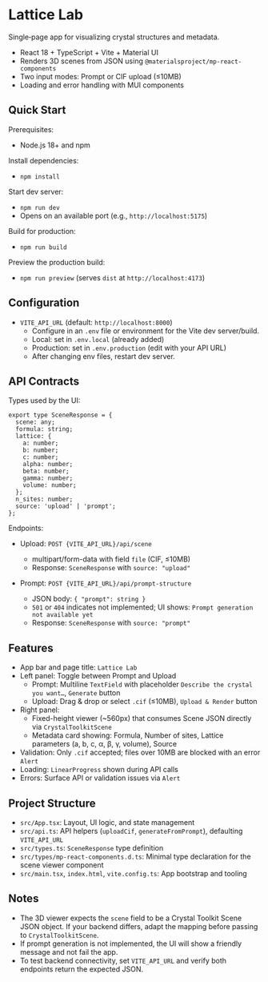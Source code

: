 # Lattice Lab

Single‑page app for visualizing crystal structures and metadata.

- React 18 + TypeScript + Vite + Material UI
- Renders 3D scenes from JSON using `@materialsproject/mp-react-components`
- Two input modes: Prompt or CIF upload (≤10MB)
- Loading and error handling with MUI components

## Quick Start

Prerequisites:
- Node.js 18+ and npm

Install dependencies:
- `npm install`

Start dev server:
- `npm run dev`
- Opens on an available port (e.g., `http://localhost:5175`)

Build for production:
- `npm run build`

Preview the production build:
- `npm run preview` (serves `dist` at `http://localhost:4173`)

## Configuration

- `VITE_API_URL` (default: `http://localhost:8000`)
  - Configure in an `.env` file or environment for the Vite dev server/build.
  - Local: set in `.env.local` (already added)
  - Production: set in `.env.production` (edit with your API URL)
  - After changing env files, restart dev server.

## API Contracts

Types used by the UI:

```
export type SceneResponse = {
  scene: any;
  formula: string;
  lattice: {
    a: number;
    b: number;
    c: number;
    alpha: number;
    beta: number;
    gamma: number;
    volume: number;
  };
  n_sites: number;
  source: 'upload' | 'prompt';
};
```

Endpoints:
- Upload: `POST {VITE_API_URL}/api/scene`
  - multipart/form-data with field `file` (CIF, ≤10MB)
  - Response: `SceneResponse` with `source: "upload"`

- Prompt: `POST {VITE_API_URL}/api/prompt-structure`
  - JSON body: `{ "prompt": string }`
  - `501` or `404` indicates not implemented; UI shows: `Prompt generation not available yet`
  - Response: `SceneResponse` with `source: "prompt"`

## Features

- App bar and page title: `Lattice Lab`
- Left panel: Toggle between Prompt and Upload
  - Prompt: Multiline `TextField` with placeholder `Describe the crystal you want…`, `Generate` button
  - Upload: Drag & drop or select `.cif` (≤10MB), `Upload & Render` button
- Right panel:
  - Fixed-height viewer (~560px) that consumes Scene JSON directly via `CrystalToolkitScene`
  - Metadata card showing: Formula, Number of sites, Lattice parameters (a, b, c, α, β, γ, volume), Source
- Validation: Only `.cif` accepted; files over 10MB are blocked with an error `Alert`
- Loading: `LinearProgress` shown during API calls
- Errors: Surface API or validation issues via `Alert`

## Project Structure

- `src/App.tsx`: Layout, UI logic, and state management
- `src/api.ts`: API helpers (`uploadCif`, `generateFromPrompt`), defaulting `VITE_API_URL`
- `src/types.ts`: `SceneResponse` type definition
- `src/types/mp-react-components.d.ts`: Minimal type declaration for the scene viewer component
- `src/main.tsx`, `index.html`, `vite.config.ts`: App bootstrap and tooling

## Notes

- The 3D viewer expects the `scene` field to be a Crystal Toolkit Scene JSON object. If your backend differs, adapt the mapping before passing to `CrystalToolkitScene`.
- If prompt generation is not implemented, the UI will show a friendly message and not fail the app.
- To test backend connectivity, set `VITE_API_URL` and verify both endpoints return the expected JSON.
